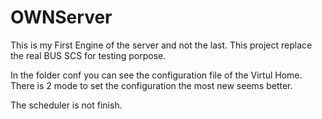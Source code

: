 OWNServer
==========

This is my First Engine of the server and not the last.
This project replace the real BUS SCS for testing porpose.

In the folder conf you can see the configuration file of the Virtul Home.
There is 2 mode to set the configuration the most new seems better.

The scheduler is not finish.
